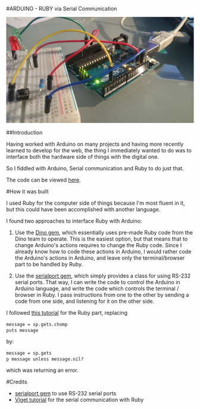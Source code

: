 #ARDUINO - RUBY via Serial Communication

![image Arduino](https://github.com/laurage/arduino_ruby_viaSerial/blob/master/ArduinoRuby2.JPG)

##Introduction

Having worked with Arduino on many projects and having more recently learned to develop for the web, the thing I immediately wanted to do was to interface both the hardware side of things with the digital one.

So I fiddled with Arduino, Serial communication and Ruby to do just that.

The code can be viewed [here](https://github.com/laurage/arduino_ruby_viaSerial).

#How it was built

I used Ruby for the computer side of things because I'm most fluent in it, but this could have been accomplished with another language.

I found two approaches to interface Ruby with Arduino:

1. Use the [Dino gem](https://github.com/austinbv/dino), which essentially uses pre-made Ruby code from the Dino team to operate. This is the easiest option, but that means that to change Arduino's actions requires to change the Ruby code. Since I already know how to code these actions in Arduino, I would rather code the Arduino's actions in Arduino, and leave only the terminal/browser part to be handled by Ruby.

2. Use the [serialport gem](https://github.com/hparra/ruby-serialport/), which simply provides a class for using RS-232 serial ports. That way, I can write the code to control the Arduino in Arduino language, and write the code which controls the terminal / browser in Ruby. I pass instructions from one to the other by sending a code from one side, and listening for it on the other side.

I followed [this tutorial](https://www.viget.com/articles/web-interfacing-with-arduino) for the Ruby part, replacing
```
message = sp.gets.chomp
puts message
```
by:
```
message = sp.gets
p message unless message.nil?
```
which was returning an error.

#Credits

* [serialport gem](https://github.com/hparra/ruby-serialport/) to use RS-232 serial ports
* [Viget tutorial](https://www.viget.com/articles/web-interfacing-with-arduino) for the serial communication with Ruby
